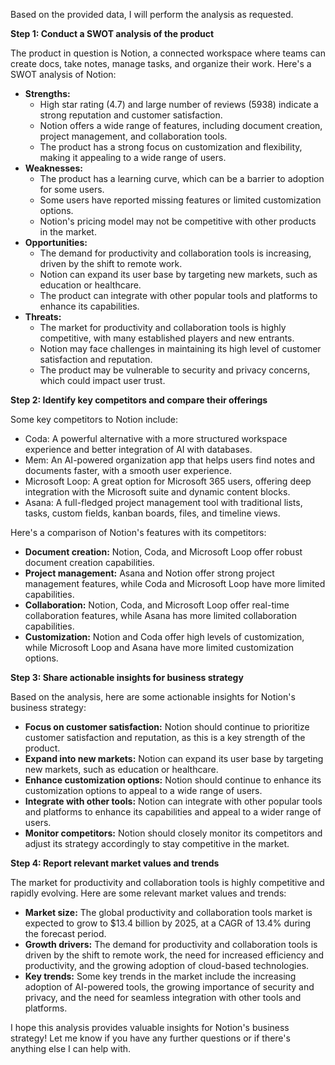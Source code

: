Based on the provided data, I will perform the analysis as requested.

**Step 1: Conduct a SWOT analysis of the product**

The product in question is Notion, a connected workspace where teams can create docs, take notes, manage tasks, and organize their work. Here's a SWOT analysis of Notion:

* **Strengths:**
	+ High star rating (4.7) and large number of reviews (5938) indicate a strong reputation and customer satisfaction.
	+ Notion offers a wide range of features, including document creation, project management, and collaboration tools.
	+ The product has a strong focus on customization and flexibility, making it appealing to a wide range of users.
* **Weaknesses:**
	+ The product has a learning curve, which can be a barrier to adoption for some users.
	+ Some users have reported missing features or limited customization options.
	+ Notion's pricing model may not be competitive with other products in the market.
* **Opportunities:**
	+ The demand for productivity and collaboration tools is increasing, driven by the shift to remote work.
	+ Notion can expand its user base by targeting new markets, such as education or healthcare.
	+ The product can integrate with other popular tools and platforms to enhance its capabilities.
* **Threats:**
	+ The market for productivity and collaboration tools is highly competitive, with many established players and new entrants.
	+ Notion may face challenges in maintaining its high level of customer satisfaction and reputation.
	+ The product may be vulnerable to security and privacy concerns, which could impact user trust.

**Step 2: Identify key competitors and compare their offerings**

Some key competitors to Notion include:

* Coda: A powerful alternative with a more structured workspace experience and better integration of AI with databases.
* Mem: An AI-powered organization app that helps users find notes and documents faster, with a smooth user experience.
* Microsoft Loop: A great option for Microsoft 365 users, offering deep integration with the Microsoft suite and dynamic content blocks.
* Asana: A full-fledged project management tool with traditional lists, tasks, custom fields, kanban boards, files, and timeline views.

Here's a comparison of Notion's features with its competitors:

* **Document creation:** Notion, Coda, and Microsoft Loop offer robust document creation capabilities.
* **Project management:** Asana and Notion offer strong project management features, while Coda and Microsoft Loop have more limited capabilities.
* **Collaboration:** Notion, Coda, and Microsoft Loop offer real-time collaboration features, while Asana has more limited collaboration capabilities.
* **Customization:** Notion and Coda offer high levels of customization, while Microsoft Loop and Asana have more limited customization options.

**Step 3: Share actionable insights for business strategy**

Based on the analysis, here are some actionable insights for Notion's business strategy:

* **Focus on customer satisfaction:** Notion should continue to prioritize customer satisfaction and reputation, as this is a key strength of the product.
* **Expand into new markets:** Notion can expand its user base by targeting new markets, such as education or healthcare.
* **Enhance customization options:** Notion should continue to enhance its customization options to appeal to a wide range of users.
* **Integrate with other tools:** Notion can integrate with other popular tools and platforms to enhance its capabilities and appeal to a wider range of users.
* **Monitor competitors:** Notion should closely monitor its competitors and adjust its strategy accordingly to stay competitive in the market.

**Step 4: Report relevant market values and trends**

The market for productivity and collaboration tools is highly competitive and rapidly evolving. Here are some relevant market values and trends:

* **Market size:** The global productivity and collaboration tools market is expected to grow to $13.4 billion by 2025, at a CAGR of 13.4% during the forecast period.
* **Growth drivers:** The demand for productivity and collaboration tools is driven by the shift to remote work, the need for increased efficiency and productivity, and the growing adoption of cloud-based technologies.
* **Key trends:** Some key trends in the market include the increasing adoption of AI-powered tools, the growing importance of security and privacy, and the need for seamless integration with other tools and platforms.

I hope this analysis provides valuable insights for Notion's business strategy! Let me know if you have any further questions or if there's anything else I can help with.